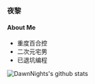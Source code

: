 ### 夜黎
#### About Me
- 重度百合控
- 二次元宅男
- 已退坑编程

![DawnNights's github stats](https://github-readme-stats.vercel.app/api?username=DawnNights&show_icons=true&theme=vue&line_height=20)
